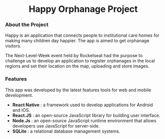 <h1 align="center">Happy Orphanage Project</h1>


### About the Project

Happy is an application that connects people to institutional care homes for making many children day happier.
The app is aimed to get orphanage visitors.

The Next-Level-Week event held by Rocketseat had the purpose to challenge us to develop an application to register orphanages in the local regions and set their location on the map, uploading and store images.

### Features

This app was developed by the latest features tools for web and mobile development.

- __React Native__ : a framework used to develop applications for Android and IOS.
- __React.JS__ : an open-source JavaScript library for  building user interface.
- __Node.Js__ : an open-source JavaScript runtime environment that allows developers use JavaScript for server-side.
- __SQLite__ : a relational database management systems.
